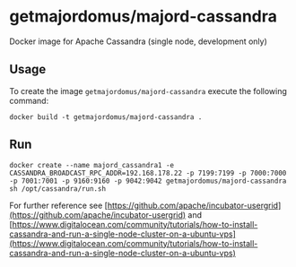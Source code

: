 # getmajordomus/majord-cassandra
Docker image for Apache Cassandra (single node, development only)

## Usage

To create the image `getmajordomus/majord-cassandra` execute the following command:
	
	docker build -t getmajordomus/majord-cassandra .
	

## Run

	docker create --name majord_cassandra1 -e CASSANDRA_BROADCAST_RPC_ADDR=192.168.178.22 -p 7199:7199 -p 7000:7000 -p 7001:7001 -p 9160:9160 -p 9042:9042 getmajordomus/majord-cassandra sh /opt/cassandra/run.sh

For further reference see [https://github.com/apache/incubator-usergrid](https://github.com/apache/incubator-usergrid) and [https://www.digitalocean.com/community/tutorials/how-to-install-cassandra-and-run-a-single-node-cluster-on-a-ubuntu-vps](https://www.digitalocean.com/community/tutorials/how-to-install-cassandra-and-run-a-single-node-cluster-on-a-ubuntu-vps)